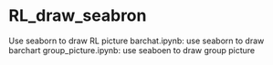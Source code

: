# RL_draw_seabron
Use seaborn to draw RL picture
barchat.ipynb: use seaborn to draw barchart
group_picture.ipynb: use seaboen to draw group picture
